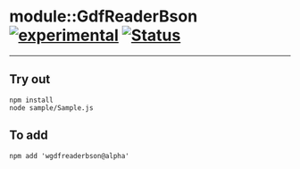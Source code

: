 
# module::GdfReaderBson [![experimental](https://img.shields.io/badge/stability-experimental-orange.svg)](https://github.com/emersion/stability-badges#experimental) [![Status](https://github.com/Wandalen/wGdfReaderBson/workflows/Test/badge.svg)](https://github.com/Wandalen/wGdfReaderBson/actions?query=workflow%3ATest)

___

## Try out
```
npm install
node sample/Sample.js
```

## To add
```
npm add 'wgdfreaderbson@alpha'
```

